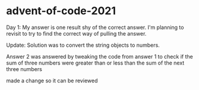 # advent-of-code-2021

Day 1: My answer is one result shy of the correct answer. I'm planning to revisit to try to find the correct way of pulling the answer.

Update: Solution was to convert the string objects to numbers.

Answer 2 was answered by tweaking the code from answer 1 to check if the sum of three numbers were greater than or less than the sum of the next three numbers

made a change so it can be reviewed
